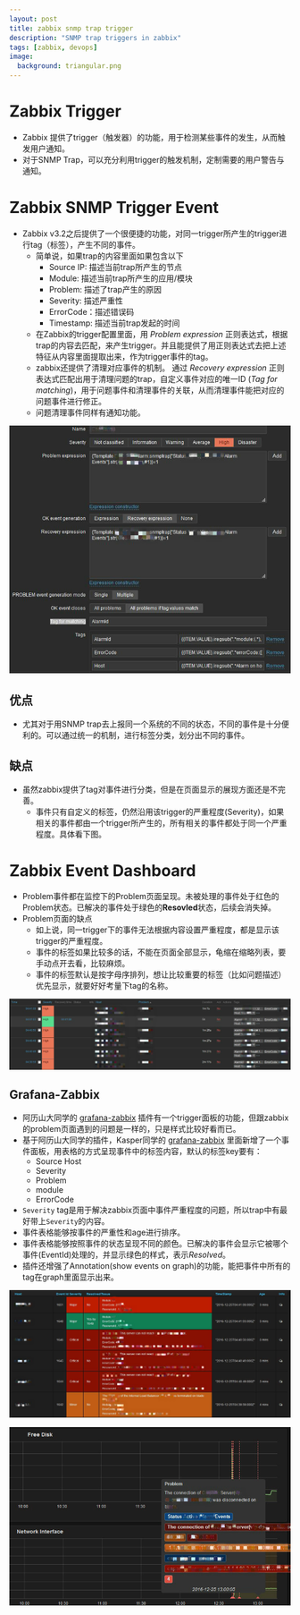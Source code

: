 ```yaml
---
layout: post
title: zabbix snmp trap trigger
description: "SNMP trap triggers in zabbix"
tags: [zabbix, devops]
image:
  background: triangular.png
---
```


# Zabbix Trigger

* Zabbix 提供了trigger（触发器）的功能，用于检测某些事件的发生，从而触发用户通知。
* 对于SNMP Trap，可以充分利用trigger的触发机制，定制需要的用户警告与通知。

# Zabbix SNMP Trigger Event

* Zabbix v3.2之后提供了一个很便捷的功能，对同一trigger所产生的trigger进行tag（标签），产生不同的事件。
  - 简单说，如果trap的内容里面如果包含以下
    + Source IP: 描述当前trap所产生的节点
    + Module: 描述当前trap所产生的应用/模块
    + Problem: 描述了trap产生的原因
    + Severity: 描述严重性
    + ErrorCode：描述错误码
    + Timestamp: 描述当前trap发起的时间
  - 在Zabbix的trigger配置里面，用 *Problem expression* 正则表达式，根据trap的内容去匹配，来产生trigger。并且能提供了用正则表达式去把上述特征从内容里面提取出来，作为trigger事件的tag。
  - zabbix还提供了清理对应事件的机制。 通过 *Recovery expression* 正则表达式匹配出用于清理问题的trap，自定义事件对应的唯一ID (*Tag for matching*)，用于问题事件和清理事件的关联，从而清理事件能把对应的问题事件进行修正。
  - 问题清理事件同样有通知功能。

![grafana-event-panel](https://raw.githubusercontent.com/KasperDeng/kasperdeng.github.io/master/images/zabbix/zabbix_trigger_config.jpg)

## 优点
* 尤其对于用SNMP trap去上报同一个系统的不同的状态，不同的事件是十分便利的。可以通过统一的机制，进行标签分类，划分出不同的事件。

## 缺点
* 虽然zabbix提供了tag对事件进行分类，但是在页面显示的展现方面还是不完善。
  - 事件只有自定义的标签，仍然沿用该trigger的严重程度(Severity)，如果相关的事件都由一个trigger所产生的，所有相关的事件都处于同一个严重程度。具体看下图。

# Zabbix Event Dashboard
* Problem事件都在监控下的Problem页面呈现。未被处理的事件处于红色的Problem状态。已解决的事件处于绿色的**Resovled**状态，后续会消失掉。
* Problem页面的缺点
  - 如上说，同一trigger下的事件无法根据内容设置严重程度，都是显示该trigger的严重程度。
  - 事件的标签如果比较多的话，不能在页面全部显示，龟缩在缩略列表，要手动点开去看，比较麻烦。
  - 事件的标签默认是按字母序排列，想让比较重要的标签（比如问题描述）优先显示，就要好好考量下tag的名称。

![zabbix-problem-panel](https://raw.githubusercontent.com/KasperDeng/kasperdeng.github.io/master/images/zabbix/zabbix_problem_panel.jpg)

## Grafana-Zabbix
* 阿历山大同学的 [grafana-zabbix](https://github.com/alexanderzobnin/grafana-zabbix) 插件有一个trigger面板的功能，但跟zabbix的problem页面遇到的问题是一样的，只是样式比较好看而已。
* 基于阿历山大同学的插件，Kasper同学的 [grafana-zabbix](https://github.com/kasperdeng/grafana-zabbix) 里面新增了一个事件面板，用表格的方式呈现事件中的标签内容，默认的标签key要有：
  - Source Host
  - Severity
  - Problem
  - module
  - ErrorCode
* `Severity` tag是用于解决zabbix页面中事件严重程度的问题，所以trap中有最好带上`Severity`的内容。
* 事件表格能够按事件的严重性和age进行排序。
* 事件表格能够按照事件的状态呈现不同的颜色。已解决的事件会显示它被哪个事件(EventId)处理的，并显示绿色的样式，表示*Resolved*。
* 插件还增强了Annotation(show events on graph)的功能，能把事件中所有的tag在graph里面显示出来。

![grafana-event-panel](https://raw.githubusercontent.com/KasperDeng/kasperdeng.github.io/master/images/zabbix/grafana_event_panel.jpg)

![grafana-annotation](https://raw.githubusercontent.com/KasperDeng/kasperdeng.github.io/master/images/zabbix/grafana_annotation.jpg)

